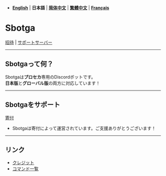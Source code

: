 - [**English**](README.md) | **日本語** | [**简体中文**](README_zh.md) | [**繁體中文**](README_zh-tw.md) | [**Français**](README_fr.md)

# **Sbotga**  

[招待](https://discord.com/oauth2/authorize?client_id=1322253224799109281) | [サポートサーバー](https://discord.gg/JKANSRGPNW)  

---  

## **Sbotgaって何？**  
Sbotgaは**プロセカ**専用のDiscordボットです。  
**日本版**と**グローバル版**の両方に対応しています！  

---  

## **Sbotgaをサポート**  
[寄付](https://ko-fi.com/uselessyum)  
- Sbotgaは寄付によって運営されています。ご支援ありがとうございます！  

---  

## **リンク**  
- [クレジット](jp/CREDITS.md)  
- [コマンド一覧](jp/COMMANDS.md)
